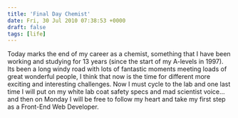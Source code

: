 ```yaml
---
title: 'Final Day Chemist'
date: Fri, 30 Jul 2010 07:38:53 +0000
draft: false
tags: [life]
---
```


Today marks the end of my career as a chemist, something that I have been working and studying for 13 years (since the start of my A-levels in 1997). Its been a long windy road with lots of fantastic moments meeting loads of great wonderful people, I think that now is the time for different more exciting and interesting challenges. Now I must cycle to the lab and one last time I will put on my white lab coat safety specs and mad scientist voice... and then on Monday I will be free to follow my heart and take my first step as a Front-End Web Developer.
